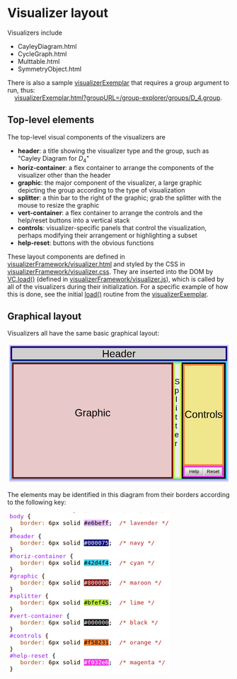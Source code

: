 
# Visualizer layout

Visualizers include
- CayleyDiagram.html
- CycleGraph.html
- Multtable.html
- SymmetryObject.html

There is also a sample [visualizerExemplar](./visualizerExemplar.md) that requires a group argument to run, thus:
<br>&nbsp;&nbsp;&nbsp;&nbsp;[visualizerExemplar.html?groupURL=/group-explorer/groups/D_4.group](./visualizerExemplar.html?groupURL=/group-explorer/groups/D_4.group).

## Top-level elements

The top-level visual components of the visualizers are
- **header**: a title showing the visualizer type and the group, such as "Cayley Diagram for <i>D</i><sub>4</sub>"
- **horiz-container**: a flex container to arrange the components of the visualizer other than the header
- **graphic**: the major component of the visualizer, a large graphic depicting the group according to the type of visualization
- **splitter**: a thin bar to the right of the graphic; grab the splitter with the mouse to resize the graphic
- **vert-container**: a flex container to arrange the controls and the help/reset buttons into a vertical stack
- **controls**: visualizer-specific panels that control the visualization, perhaps modifying their arrangement or highlighting a subset
- **help-reset**: buttons with the obvious functions

These layout components are defined in [visualizerFramework/visualizer.html](./visualizerFramework_html.md) and styled by the CSS in [visualizerFramework/visualizer.css](./visualizerFramework_css.md). They are inserted into the DOM by [VC.load()](./visualizerFramework_js.md#vc-load-) (defined in [visualizerFramework/visualizer.js](./visualizerFramework_js.md)), which is called by all of the visualizers during their initialization. For a specific example of how this is done, see the initial [load()](./visualizerExemplar.md#visualizer-framework-loading) routine from the [visualizerExemplar](./visualizerExemplar.md).

## Graphical layout
     
Visualizers all have the same basic graphical layout:

  ![layout](./visualizerLayout.png "Visualizer layout")

The elements may be identified in this diagram from their borders according to the following key:

  ![layout_key](./visualizerLayoutKey.png "Visualizer color key")

